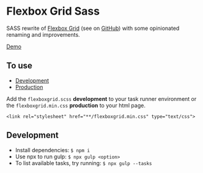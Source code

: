 # Flexbox Grid Sass

SASS rewrite of [Flexbox Grid](http://flexboxgrid.com/) (see on [GitHub](https://github.com/kristoferjoseph/flexboxgrid)) with some opinionated renaming and improvements.

[Demo](https://johanmouchet.github.io/flexboxgrid-sass/index.html)

## To use

- [Development](https://github.com/JohanMouchet/flexboxgrid-sass/blob/master/assets/src/scss/flexboxgrid.scss)
- [Production](https://github.com/JohanMouchet/flexboxgrid-sass/blob/master/assets/dist/css/flexboxgrid.min.css)

Add the `flexboxgrid.scss` **development** to your task runner environment or the `flexboxgrid.min.css` **production** to your html page.

```
<link rel="stylesheet" href="**/flexboxgrid.min.css" type="text/css">
```

## Development

- Install dependencies: `$ npm i`
- Use npx to run gulp: `$ npx gulp <option>`
- To list available tasks, try running: `$ npx gulp --tasks`

<!-- TODO
- Re write README
- Conditional @import debug
- Grid debug after: pointer-events: none;
- Demo block: h/w: 100%; box-sizing: border-box;
- Split media queries?
 -->
